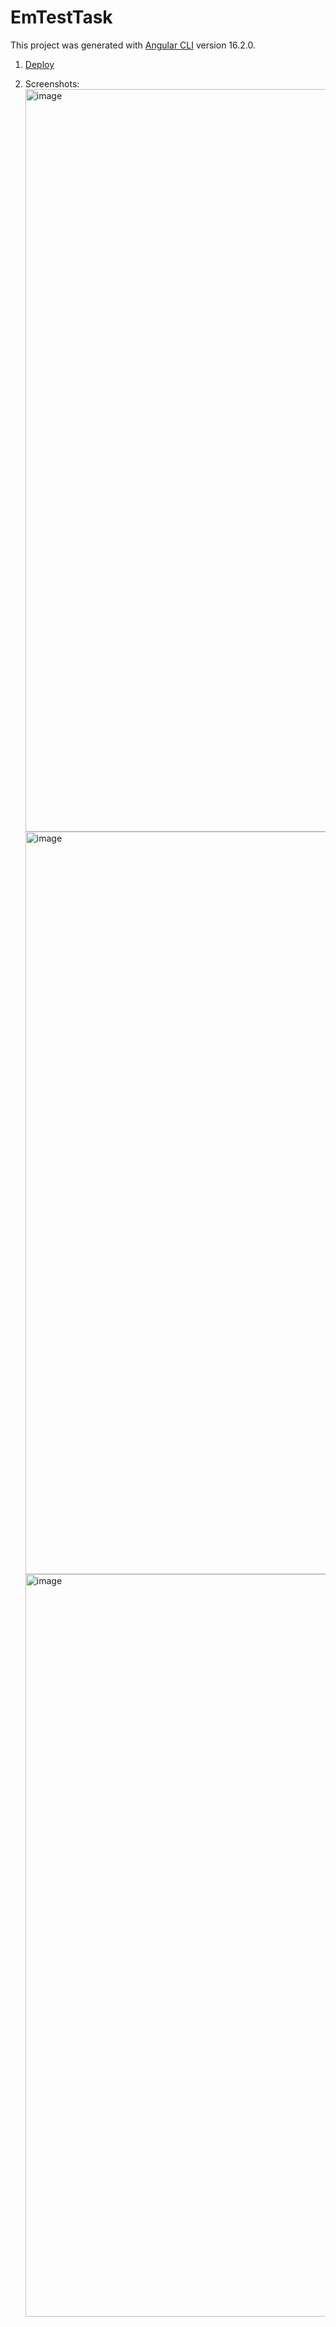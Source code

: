 # EmTestTask

This project was generated with [Angular CLI](https://github.com/angular/angular-cli) version 16.2.0.

1. [Deploy](https://annafeona.github.io/em-test-task/)

2. Screenshots:
   <img width="1188" alt="image" src="https://github.com/AnnaFeona/em-test-task/assets/103384130/bc5e454c-e4fb-4cf0-a9e4-8029cbf7c1ff">
   <img width="1188" alt="image" src="https://github.com/AnnaFeona/em-test-task/assets/103384130/827f02cc-3f42-4a74-ab07-b9d6c05862c8">
   <img width="1188" alt="image" src="https://github.com/AnnaFeona/em-test-task/assets/103384130/8a1cfc15-6fd8-40e5-979a-b74fa4744b39">

